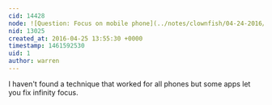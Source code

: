 ```yaml
---
cid: 14428
node: ![Question: Focus on mobile phone](../notes/clownfish/04-24-2016/question-focus-on-mobile-phone)
nid: 13025
created_at: 2016-04-25 13:55:30 +0000
timestamp: 1461592530
uid: 1
author: warren
---
```


I haven't found a technique that worked for all phones but some apps let you fix infinity focus. 